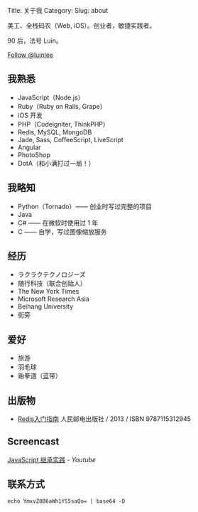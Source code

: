 Title: 关于我
Category:
Slug: about

美工、全栈码农（Web, iOS）。创业者，敏捷实践者。

90 后，法号 Luin。

<a href="https://twitter.com/luinlee" class="twitter-follow-button" data-show-count="true" data-lang="en">Follow @luinlee</a>

## 我熟悉

* JavaScript（Node.js）
* Ruby（Ruby on Rails, Grape）
* iOS 开发
* PHP（Codeigniter, ThinkPHP）
* Redis, MySQL, MongoDB
* Jade, Sass, CoffeeScript, LiveScript
* Angular
* PhotoShop
* DotA（和小满打过一局！）

## 我略知

* Python（Tornado）—— 创业时写过完整的项目
* Java
* C# —— 在微软时使用过 1 年
* C —— 自学，写过图像缩放服务

## 经历

* ラクラクテクノロジーズ
* 随行科技（联合创始人）
* The New York Times
* Microsoft Research Asia
* Beihang University
* 街旁

## 爱好

* 旅游
* 羽毛球
* 跆拳道（蓝带）

## 出版物

* <a href="http://book.douban.com/subject/24522045/" target="_blank">Redis入门指南</a> 人民邮电出版社 / 2013 / ISBN 9787115312945

## Screencast

[JavaScript 继承实践](https://www.youtube.com/watch?v=8e5vUWmPkuA) - *Youtube*

## 联系方式

`echo YmxvZ0B6aWh1YS5saQo= | base64 -D`

<script>!function(d,s,id){var js,fjs=d.getElementsByTagName(s)[0];if(!d.getElementById(id)){js=d.createElement(s);js.id=id;js.src="//platform.twitter.com/widgets.js";fjs.parentNode.insertBefore(js,fjs);}}(document,"script","twitter-wjs");</script>
